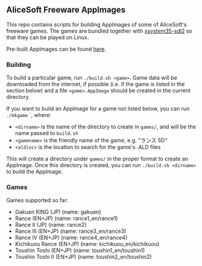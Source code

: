 ## AliceSoft Freeware AppImages

This repo contains scripts for building AppImages of some of AliceSoft's
freeware games. The games are bundled together with
[xsystem35-sdl2](https://github.com/kichikuou/xsystem35-sdl2) so that they can
be played on Linux.

Pre-built AppImages can be found [here](http://haniwa.website/games).

### Building

To build a particular game, run `./build.sh <game>`. Game data will be
downloaded from the internet, if possible (i.e. if the game is listed in the
section below) and a file `<game>.AppImage` should be created in the current
directory.

If you want to build an AppImage for a game not listed below, you can run
`./mkgame` <dirname> <gamename> <aldloc>`, where:

* `<dirname>` is the name of the directory to create in `games/`, and will be
the name passed to `build.sh`
* `<gamename>` is the friendly name of the game, e.g. "ランス 5D"
* `<aldloc>` is the location to search for the game's .ALD files

This will create a directory under `games/` in the proper format to create an
AppImage. Once this directory is created, you can run `./build.sh <dirname>` to
build the AppImage.

### Games

Games supported so far:

* Gakuen KING (JP) (name: gakuen)
* Rance (EN+JP) (name: rance1_en/rance1)
* Rance II (JP) (name: rance2)
* Rance III (EN+JP) (name: rance3_en/rance3)
* Rance IV (EN+JP) (name: rance4_en/rance4)
* Kichikuou Rance (EN+JP) (name: kichikuou_en/kichikuou)
* Toushin Toshi (EN+JP) (name: toushin1_en/toushin1)
* Toushin Toshi II (EN+JP) (name: toushin2_en/toushin2)
